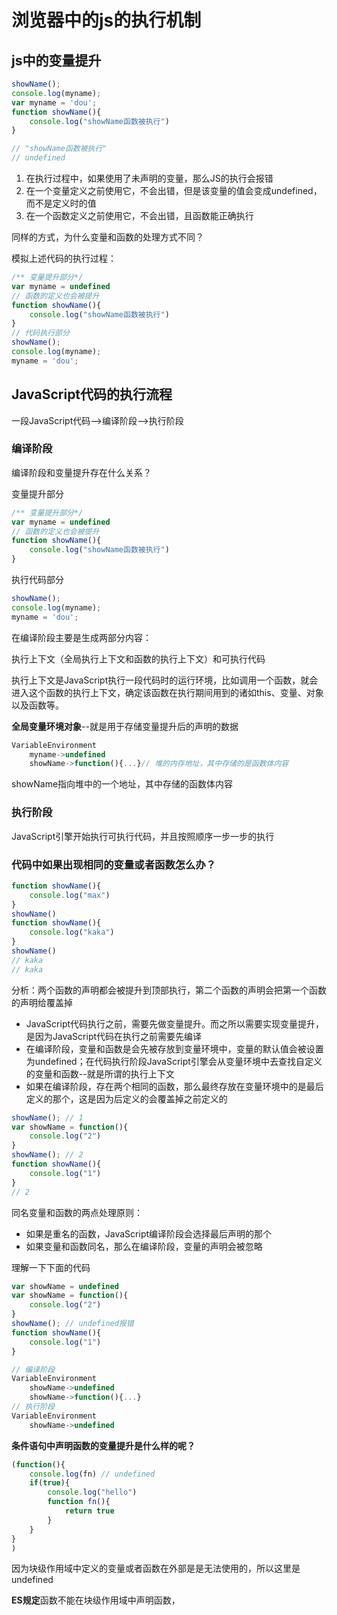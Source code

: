 # 浏览器中的js的执行机制

## js中的变量提升

```javascript
showName();
console.log(myname);
var myname = 'dou';
function showName(){
    console.log("showName函数被执行")
}

// "showName函数被执行"
// undefined
```

1. 在执行过程中，如果使用了未声明的变量，那么JS的执行会报错
2. 在一个变量定义之前使用它，不会出错，但是该变量的值会变成undefined，而不是定义时的值
3. 在一个函数定义之前使用它，不会出错，且函数能正确执行

同样的方式，为什么变量和函数的处理方式不同？

模拟上述代码的执行过程：

```javascript
/** 变量提升部分*/
var myname = undefined
// 函数的定义也会被提升
function showName(){
    console.log("showName函数被执行")
}
// 代码执行部分
showName();
console.log(myname);
myname = 'dou';
```

## JavaScript代码的执行流程

一段JavaScript代码-->编译阶段-->执行阶段

### 编译阶段

编译阶段和变量提升存在什么关系？

变量提升部分

```javascript
/** 变量提升部分*/
var myname = undefined
// 函数的定义也会被提升
function showName(){
    console.log("showName函数被执行")
}
```

执行代码部分

```javascript
showName();
console.log(myname);
myname = 'dou';
```

在编译阶段主要是生成两部分内容：

执行上下文（全局执行上下文和函数的执行上下文）和可执行代码

执行上下文是JavaScript执行一段代码时的运行环境，比如调用一个函数，就会进入这个函数的执行上下文，确定该函数在执行期间用到的诸如this、变量、对象以及函数等。

**全局变量环境对象**--就是用于存储变量提升后的声明的数据

```javascript
VariableEnvironment
	myname->undefined
	showName->function(){...}// 堆的内存地址，其中存储的是函数体内容
```

showName指向堆中的一个地址，其中存储的函数体内容

### 执行阶段

JavaScript引擎开始执行可执行代码，并且按照顺序一步一步的执行

### 代码中如果出现相同的变量或者函数怎么办？

```javascript
function showName(){
    console.log("max")
}
showName()
function showName(){
    console.log("kaka")
}
showName()
// kaka
// kaka
```

分析：两个函数的声明都会被提升到顶部执行，第二个函数的声明会把第一个函数的声明给覆盖掉

- JavaScript代码执行之前，需要先做变量提升。而之所以需要实现变量提升，是因为JavaScript代码在执行之前需要先编译
- 在编译阶段，变量和函数是会先被存放到变量环境中，变量的默认值会被设置为undefined；在代码执行阶段JavaScript引擎会从变量环境中去查找自定义的变量和函数--就是所谓的执行上下文
- 如果在编译阶段，存在两个相同的函数，那么最终存放在变量环境中的是最后定义的那个，这是因为后定义的会覆盖掉之前定义的



```javascript
showName(); // 1
var showName = function(){
    console.log("2")
}
showName(); // 2
function showName(){
    console.log("1")
}
// 2
```

同名变量和函数的两点处理原则：

- 如果是重名的函数，JavaScript编译阶段会选择最后声明的那个
- 如果变量和函数同名，那么在编译阶段，变量的声明会被忽略

理解一下下面的代码

```javascript
var showName = undefined
var showName = function(){
    console.log("2")
}
showName(); // undefined报错
function showName(){
    console.log("1")
}
```

```javascript
// 编译阶段
VariableEnvironment
	showName->undefined
	showName->function(){...}
// 执行阶段
VariableEnvironment
	showName->undefined
```

**条件语句中声明函数的变量提升是什么样的呢？**

```javascript
(function(){
    console.log(fn) // undefined
    if(true){
        console.log("hello")
        function fn(){
            return true
        }
    }
}
)
```

因为块级作用域中定义的变量或者函数在外部是是无法使用的，所以这里是undefined

**ES规定**函数不能在块级作用域中声明函数，






